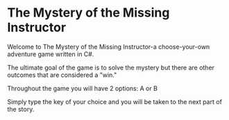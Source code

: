 # The Mystery of the Missing Instructor

Welcome to The Mystery of the Missing Instructor-a choose-your-own adventure game written in C#.

The ultimate goal of the game is to solve the mystery but there are other outcomes that are considered a "win."

Throughout the game you will have 2 options: A or B

Simply type the key of your choice and you will be taken to the next part of the story.